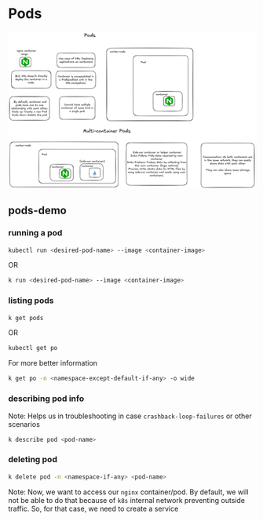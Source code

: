 # Pods

![Pods-in-k8s](../img/pods-k8s.excalidraw.png)

## pods-demo

### running a pod

```zsh
kubectl run <desired-pod-name> --image <container-image>
```

OR

```zsh
k run <desired-pod-name> --image <container-image>
```

### listing pods

```zsh
k get pods
```

OR

```zsh
kubectl get po
```

For more better information

```zsh
k get po -n <namespace-except-default-if-any> -o wide
```

### describing pod info

Note: Helps us in troubleshooting in case `crashback-loop-failures` or other scenarios

```zsh
k describe pod <pod-name>
```

### deleting pod

```zsh
k delete pod -n <namespace-if-any> <pod-name>
```

Note: Now, we want to access our `nginx` container/pod. By default, we will not be able to do that because of `k8s` internal network preventing outside traffic. So, for that case, we need to create a service
